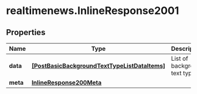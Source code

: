 # realtimenews.InlineResponse2001

## Properties

Name | Type | Description | Notes
------------ | ------------- | ------------- | -------------
**data** | [**[PostBasicBackgroundTextTypeListDataItems]**](PostBasicBackgroundTextTypeListDataItems.md) | List of background text types. | [optional] 
**meta** | [**InlineResponse200Meta**](InlineResponse200Meta.md) |  | [optional] 


